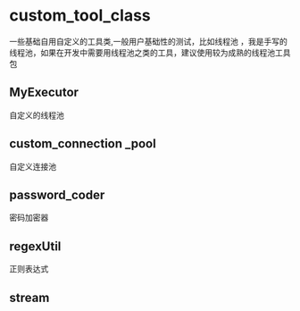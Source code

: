 # custom_tool_class

一些基础自用自定义的工具类,一般用户基础性的测试，比如线程池 ，我是手写的线程池，如果在开发中需要用线程池之类的工具，建议使用较为成熟的线程池工具包

## MyExecutor

自定义的线程池

## custom_connection _pool

自定义连接池

## password_coder

密码加密器

## regexUtil

正则表达式

## stream
